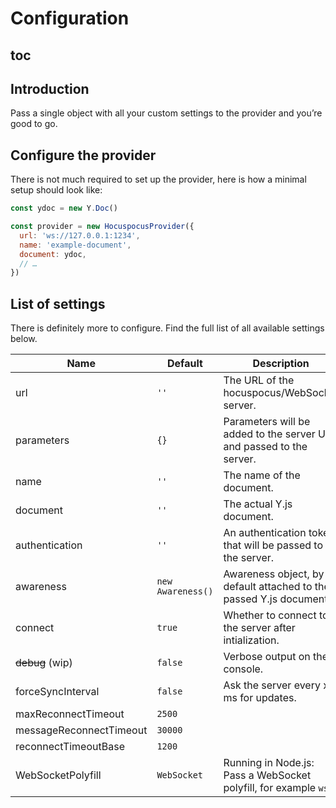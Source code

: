 # Configuration

## toc

## Introduction
Pass a single object with all your custom settings to the provider and you’re good to go.

## Configure the provider
There is not much required to set up the provider, here is how a minimal setup should look like:

```js
const ydoc = new Y.Doc()

const provider = new HocuspocusProvider({
  url: 'ws://127.0.0.1:1234',
  name: 'example-document',
  document: ydoc,
  // …
})
```

## List of settings
There is definitely more to configure. Find the full list of all available settings below.

| Name                    | Default           | Description                                                          |
| ----------------------- | ----------------- | -------------------------------------------------------------------- |
| url                     | `''`              | The URL of the hocuspocus/WebSocket server.                          |
| parameters              | `{}`              | Parameters will be added to the server URL and passed to the server. |
| name                    | `''`              | The name of the document.                                            |
| document                | `''`              | The actual Y.js document.                                            |
| authentication          | `''`              | An authentication token that will be passed to the server.           |
| awareness               | `new Awareness()` | Awareness object, by default attached to the passed Y.js document.   |
| connect                 | `true`            | Whether to connect to the server after intialization.                |
| ~~debug~~ (wip)         | `false`           | Verbose output on the console.                                       |
| forceSyncInterval       | `false`           | Ask the server every x ms for updates.                               |
| maxReconnectTimeout     | `2500`            |                                                                      |
| messageReconnectTimeout | `30000`           |                                                                      |
| reconnectTimeoutBase    | `1200`            |                                                                      |
| WebSocketPolyfill       | `WebSocket`       | Running in Node.js: Pass a WebSocket polyfill, for example `ws`.    |

